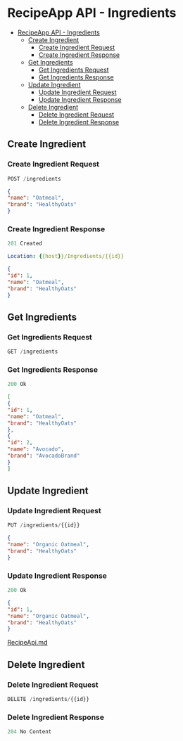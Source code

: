 ﻿# RecipeApp API - Ingredients

- [RecipeApp API - Ingredients](#recipeapp-api---ingredients)
    - [Create Ingredient](#create-ingredient)
        - [Create Ingredient Request](#create-ingredient-request)
        - [Create Ingredient Response](#create-ingredient-response)
    - [Get Ingredients](#get-ingredients)
        - [Get Ingredients Request](#get-ingredients-request)
        - [Get Ingredients Response](#get-ingredients-response)
    - [Update Ingredient](#update-ingredient)
        - [Update Ingredient Request](#update-ingredient-request)
        - [Update Ingredient Response](#update-ingredient-response)
    - [Delete Ingredient](#delete-ingredient)
        - [Delete Ingredient Request](#delete-ingredient-request)
        - [Delete Ingredient Response](#delete-ingredient-response)

## Create Ingredient

### Create Ingredient Request

```js
POST /ingredients
```

```json
{
"name": "Oatmeal",
"brand": "HealthyOats"
}
```

### Create Ingredient Response

```js
201 Created
```

```yml
Location: {{host}}/Ingredients/{{id}}
```

```json
{
"id": 1,
"name": "Oatmeal",
"brand": "HealthyOats"
}
```

## Get Ingredients

### Get Ingredients Request

```js
GET /ingredients
```

### Get Ingredients Response

```js
200 Ok
```

```json
[
{
"id": 1,
"name": "Oatmeal",
"brand": "HealthyOats"
},
{
"id": 2,
"name": "Avocado",
"brand": "AvocadoBrand"
}
]
```

## Update Ingredient

### Update Ingredient Request

```js
PUT /ingredients/{{id}}
```

```json
{
"name": "Organic Oatmeal",
"brand": "HealthyOats"
}
```

### Update Ingredient Response

```js
200 Ok
```

```json
{
"id": 1,
"name": "Organic Oatmeal",
"brand": "HealthyOats"
}
```
[RecipeApi.md](RecipeApi.md)
## Delete Ingredient

### Delete Ingredient Request

```js
DELETE /ingredients/{{id}}
```

### Delete Ingredient Response

```js
204 No Content
```
